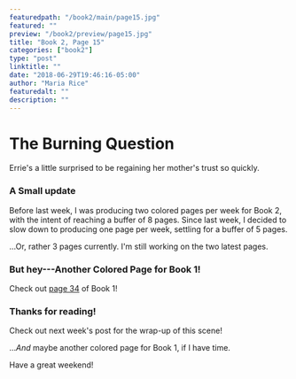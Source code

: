 ```yaml
---
featuredpath: "/book2/main/page15.jpg"
featured: ""
preview: "/book2/preview/page15.jpg"
title: "Book 2, Page 15"
categories: ["book2"]
type: "post"
linktitle: ""
date: "2018-06-29T19:46:16-05:00"
author: "Maria Rice"
featuredalt: ""
description: ""
---
```


# The Burning Question

Errie's a little surprised to be regaining her mother's
trust so quickly.

### A Small update

Before last week, I was producing two colored pages per week
for Book 2, with the intent of reaching a buffer of 8 pages.
Since last week, I decided to slow down to producing one
page per week, settling for a buffer of 5 pages.

...Or, rather 3 pages currently. I'm still working on the
two latest pages.

### But hey---Another Colored Page for Book 1!

Check out [page 34](https://mcrice123.github.io/morphic/blog/book-1-page-34/)
of Book 1!

### Thanks for reading!

Check out next week's post for the wrap-up of this scene!

...*And* maybe another colored page for Book 1, if I have
time.

Have a great weekend!
